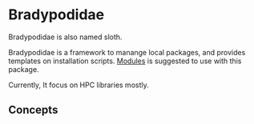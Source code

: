 # Bradypodidae

Bradypodidae is also named sloth.

Bradypodidae is a framework to manange local packages, and provides templates on installation scripts.
[Modules](https://github.com/cea-hpc/modules) is suggested to use with this package.

Currently, It focus on HPC libraries mostly.

## Concepts
